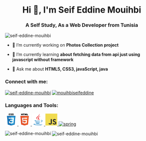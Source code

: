 <h1 align="center">Hi 👋, I'm Seif Eddine Mouihbi</h1>
<h3 align="center">A Self Study, As a Web Developer from Tunisia</h3>

<p align="left"> <img src="https://komarev.com/ghpvc/?username=seif-eddine-mouihbi&label=Profile%20views&color=0e75b6&style=flat" alt="seif-eddine-mouihbi" /> </p>

- 🔭 I’m currently working on **Photos Collection project**

- 🌱 I’m currently learning **about fetching data from api just using javascript without framework**

- 💬 Ask me about **HTML5, CSS3, javaScript, java**

<h3 align="left">Connect with me:</h3>
<p align="left">
<a href="https://linkedin.com/in/seif-eddine-mouihbi" target="blank"><img align="center" src="https://raw.githubusercontent.com/rahuldkjain/github-profile-readme-generator/master/src/images/icons/Social/linked-in-alt.svg" alt="seif-eddine-mouihbi" height="30" width="40" /></a>
<a href="https://www.behance.net/mouihbiseifeddine" target="blank"><img align="center" src="https://raw.githubusercontent.com/rahuldkjain/github-profile-readme-generator/master/src/images/icons/Social/behance.svg" alt="mouihbiseifeddine" height="30" width="40" /></a>
</p>

<h3 align="left">Languages and Tools:</h3>
<p align="left"> <a href="https://www.w3schools.com/css/" target="_blank" rel="noreferrer"> <img src="https://raw.githubusercontent.com/devicons/devicon/master/icons/css3/css3-original-wordmark.svg" alt="css3" width="40" height="40"/> </a> <a href="https://www.w3.org/html/" target="_blank" rel="noreferrer"> <img src="https://raw.githubusercontent.com/devicons/devicon/master/icons/html5/html5-original-wordmark.svg" alt="html5" width="40" height="40"/> </a> <a href="https://www.java.com" target="_blank" rel="noreferrer"> <img src="https://raw.githubusercontent.com/devicons/devicon/master/icons/java/java-original.svg" alt="java" width="40" height="40"/> </a> <a href="https://developer.mozilla.org/en-US/docs/Web/JavaScript" target="_blank" rel="noreferrer"> <img src="https://raw.githubusercontent.com/devicons/devicon/master/icons/javascript/javascript-original.svg" alt="javascript" width="40" height="40"/> </a> <a href="https://spring.io/" target="_blank" rel="noreferrer"> <img src="https://www.vectorlogo.zone/logos/springio/springio-icon.svg" alt="spring" width="40" height="40"/> </a> </p>

<p><img align="left" src="https://github-readme-stats.vercel.app/api/top-langs?username=seif-eddine-mouihbi&show_icons=true&locale=en&layout=compact" alt="seif-eddine-mouihbi" /></p>

<p>&nbsp;<img align="center" src="https://github-readme-stats.vercel.app/api?username=seif-eddine-mouihbi&show_icons=true&locale=en&theme=radical" alt="seif-eddine-mouihbi" /></p>
